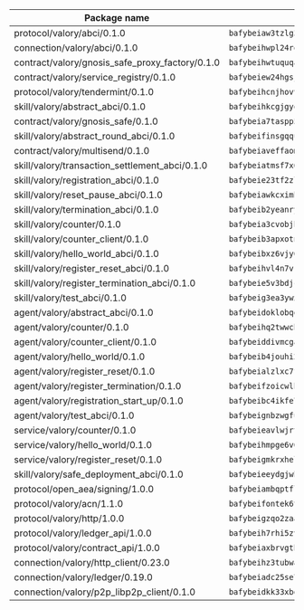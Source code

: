 | Package name                                                  | Package hash                                                  |
| ------------------------------------------------------------- | ------------------------------------------------------------- |
| protocol/valory/abci/0.1.0                                    | `bafybeiaw3tzlg3rkvnn5fcufblktmfwngmxugn4yo7pyjp76zz6aqtqcay` |
| connection/valory/abci/0.1.0                                  | `bafybeihwpl24rodaaacw5dpsmeazaaelm5j263fqderxm5xn7f5penm2bq` |
| contract/valory/gnosis_safe_proxy_factory/0.1.0               | `bafybeihwtuquqaimamkv26ucnyis4hc6lya34xwsx5n7hiksssnwfkekie` |
| contract/valory/service_registry/0.1.0                        | `bafybeiew24hgsjdasaqiikhulfa2rxgnh7pzpv2zzfwnsyfzbnrcj6dvjm` |
| protocol/valory/tendermint/0.1.0                              | `bafybeihcnjhovvyyfbkuw5sjyfx2lfd4soeocfqzxz54g67333m6nk5gxq` |
| skill/valory/abstract_abci/0.1.0                              | `bafybeihkcgjgyoleu6jgwhpffkzvflmybajlz5k2fkxhl3nngbbo6xzlsy` |
| contract/valory/gnosis_safe/0.1.0                             | `bafybeia7taspp5boe5235fdv5ejdix7fdhyy4kwp26qx2ng2oo3k7kk7iy` |
| skill/valory/abstract_round_abci/0.1.0                        | `bafybeifinsgqquu5xruoj3mue4hcnh7bq4dscxulc6tdqdhucm4jeklofq` |
| contract/valory/multisend/0.1.0                               | `bafybeiaveffaomsnmsc5hx62o77u7ilma6eipox7m5lrwa56737ektva3i` |
| skill/valory/transaction_settlement_abci/0.1.0                | `bafybeiatmsf7x6b5asur3qf5lkegsxnvvvexpookhb3ihhkcz4ggissmsy` |
| skill/valory/registration_abci/0.1.0                          | `bafybeie23tf2zlgqniu7hkeytne3kucof6bou2ffyyzkkmqfhrs57hshze` |
| skill/valory/reset_pause_abci/0.1.0                           | `bafybeiawkcximh42sr4ads4dzxuy3mhlmhqgzvsxtdbxw7k57cngg35rqy` |
| skill/valory/termination_abci/0.1.0                           | `bafybeib2yeanryfxphbcwww37juscvv2azwtmxmt6qftyothtlnvhdq3lm` |
| skill/valory/counter/0.1.0                                    | `bafybeia3cvobjbvqfewxtfruu2yoefhv6x6s5jtkxpui6vatbym3otkumm` |
| skill/valory/counter_client/0.1.0                             | `bafybeib3apxotnry7gt6a5q2cesdobjlcb5bjqjuzwnp4f5naozbiyxvja` |
| skill/valory/hello_world_abci/0.1.0                           | `bafybeibxz6vjy6du4bnyggg3saqbxkpeumjxjdtvku7rf6ihe5kgnci2m4` |
| skill/valory/register_reset_abci/0.1.0                        | `bafybeihvl4n7vkqigzpqivhorligsqoneiuuqtpphtplpqb3bf2wf4acui` |
| skill/valory/register_termination_abci/0.1.0                  | `bafybeie5v3bdjc5m6zx5vkgy36lj6pxds6n2ehaclclibhtriugw6cjxui` |
| skill/valory/test_abci/0.1.0                                  | `bafybeig3ea3ywxee6cvbvlvdnjkyyj262ifbwe6cfe2amfwfjqs4kqwqpa` |
| agent/valory/abstract_abci/0.1.0                              | `bafybeidoklobqgrb47oxxqnnkgadhgmg6qzusoy4gtyharj7sfsqe7ge3u` |
| agent/valory/counter/0.1.0                                    | `bafybeihq2twwcbdwc5mayl7bpzexq64aml2heznfszsaxoojzyzqttloq4` |
| agent/valory/counter_client/0.1.0                             | `bafybeiddivmcgauqdsbiedeenckltzyaukmyi3e4ccxp4cssqlqyadffwe` |
| agent/valory/hello_world/0.1.0                                | `bafybeib4jouhi2slglh7qxr34zanbrthfkcd7cewzvebsslwpu4grsqc44` |
| agent/valory/register_reset/0.1.0                             | `bafybeialzlxc7feovocs6dyzp5gvbvatotjiwh4hgcj3zq64v22yyppppy` |
| agent/valory/register_termination/0.1.0                       | `bafybeifzoicwlhmfz2gkcyyp36y6bq3pvawy4yrzyoeffgxjyhuzpyzowm` |
| agent/valory/registration_start_up/0.1.0                      | `bafybeibc4ikfe7lqfkpwwxeqw7hhwhf2s6ynro6i44ftlqvsr6j5iqptw4` |
| agent/valory/test_abci/0.1.0                                  | `bafybeignbzwgfu4afn5xjjmbir2hskucsj2xjjsyod6jyk6uqijbshiayu` |
| service/valory/counter/0.1.0                                  | `bafybeieavlwjrtbj43miapopwqtq7ztxv2opg7y6o23qz3zbchishnrory` |
| service/valory/hello_world/0.1.0                              | `bafybeihmpge6v6sggcfszyf65rsegtiazq57m2ehmivyxinafpokfa7wuy` |
| service/valory/register_reset/0.1.0                           | `bafybeigmkrxhel725rgugwnylg7x44jlmljdf6ukmp7oggvdpzd2nptlna` |
| skill/valory/safe_deployment_abci/0.1.0                       | `bafybeieeydgjwhjxqcyqm4vqu2k7bevmomlfqfgyywlyubfdeexb5vk4pq` |
| protocol/open_aea/signing/1.0.0                               | `bafybeiambqptflge33eemdhis2whik67hjplfnqwieoa6wblzlaf7vuo44` |
| protocol/valory/acn/1.1.0                                     | `bafybeifontek6tvaecatoauiule3j3id6xoktpjubvuqi3h2jkzqg7zh7a` |
| protocol/valory/http/1.0.0                                    | `bafybeigzqo2zaakcjtzzsm6dh4x73v72xg6ctk6muyp5uq5ueb7y34fbxy` |
| protocol/valory/ledger_api/1.0.0                              | `bafybeih7rhi5zvfvwakx5ifgxsz2cfipeecsh7bm3gnudjxtvhrygpcftq` |
| protocol/valory/contract_api/1.0.0                            | `bafybeiaxbrvgtbdrh4lslskuxyp4awyr4whcx3nqq5yrr6vimzsxg5dy64` |
| connection/valory/http_client/0.23.0                          | `bafybeihz3tubwado7j3wlivndzzuj3c6fdsp4ra5r3nqixn3ufawzo3wii` |
| connection/valory/ledger/0.19.0                               | `bafybeiadc25se7dgnn4mufztwpzdono4xsfs45qknzdqyi3gckn6ccuv44` |
| connection/valory/p2p_libp2p_client/0.1.0                     | `bafybeidkk33xbga54szmitk6uwsi3ef56hbbdbuasltqtiyki34hgfpnxa` |

